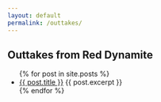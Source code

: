 ```yaml
---
layout: default
permalink: /outtakes/
---
```


## Outtakes from Red Dynamite

<ul>
  {% for post in site.posts %}
    <li>
      <a href="{{ post.url }}">{{ post.title }}</a>
      {{ post.excerpt }}
    </li>
  {% endfor %}
</ul>